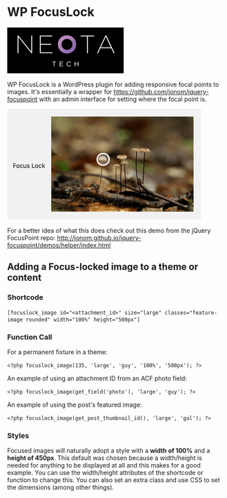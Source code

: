 # WP FocusLock

![Neota Tech](https://raw.githubusercontent.com/Boztown/wpfocuslock/master/extra/neota-tech-logo.png)

WP FocusLock is a WordPress plugin for adding responsive focal points to images.  It's essentially a wrapper for https://github.com/jonom/jquery-focuspoint with an admin interface for setting where the focal point is.

![WP FocusLock Animated Example](https://raw.githubusercontent.com/Boztown/wpfocuslock/master/extra/mushroom-gif.gif)

For a better idea of what this does check out this demo from the jQuery FocusPoint repo: http://jonom.github.io/jquery-focuspoint/demos/helper/index.html

## Adding a Focus-locked image to a theme or content

### Shortcode

```
[focuslock_image id="<attachment_id>" size="large" classes="feature-image rounded" width="100%" height="500px"] 
```

### Function Call

For a permanent fixture in a theme:

```
<?php focuslock_image(135, 'large', 'guy', '100%', '500px'); ?>
```

An example of using an attachment ID from an ACF photo field:

```
<?php focuslock_image(get_field('photo'), 'large', 'guy'); ?>
```

An example of using the post's featured image:

```
<?php focuslock_image(get_post_thumbnail_id(), 'large', 'gal'); ?>
```

### Styles

Focused images will naturally adopt a style with a __width of 100%__ and a __height of 450px__.  This default was chosen because a width/height is needed for anything to be displayed at all and this makes for a good example.  You can use the width/height attributes of the shortcode or function to change this.  You can also set an extra class and use CSS to set the dimensions (among other things).
